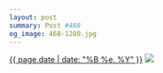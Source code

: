 ```yaml
---
layout: post
summary: Post #468
og_image: 468-1280.jpg
---
```


<p>
  <time><a href="/468">{{ page.date | date: "%B %e, %Y" }}</a></time>
  <a href="/468"><img src="{{ site.assets_url }}/468-640.jpg" srcset="{{ site.assets_url }}/468-1280.jpg 1280w, {{ site.assets_url }}/468-960.jpg 960w, {{ site.assets_url }}/468-640.jpg 640w, {{ site.assets_url }}/468-320.jpg 320w" sizes="(min-width: 700px) 50vw, calc(100vw - 2rem)" /></a>
</p>
